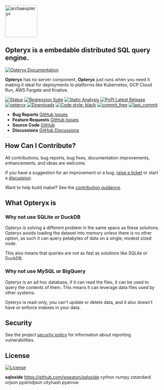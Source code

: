 <img align="centre" alt="archaeopteryx" height="104" src="opteryx.png" />

## Opteryx is a embedable distributed SQL query engine.

[![Opteryx Documentation](https://img.shields.io/badge/get%20started-documentation-brightgreen.svg)](https://mabel-dev.github.io/opteryx/)

**Opteryx** has no server component, **Opteryx** just runs when you need it making it ideal
for deployments to platforms like Kubernetes, GCP Cloud Run, AWS Fargate and Knative.

[![Status](https://img.shields.io/badge/status-alpha-yellowgreen)](https://github.com/mabel-dev/opteryx)
[![Regression Suite](https://github.com/mabel-dev/opteryx/actions/workflows/regression_suite.yaml/badge.svg)](https://github.com/mabel-dev/opteryx/actions/workflows/regression_suite.yaml)
[![Static Analysis](https://github.com/mabel-dev/opteryx/actions/workflows/static_analysis.yml/badge.svg)](https://github.com/mabel-dev/opteryx/actions/workflows/static_analysis.yml)
[![PyPI Latest Release](https://img.shields.io/pypi/v/opteryx.svg)](https://pypi.org/project/opteryx/)
[![opteryx](https://snyk.io/advisor/python/opteryx/badge.svg?style=flat-square)](https://snyk.io/advisor/python/opteryx)
[![Downloads](https://pepy.tech/badge/opteryx)](https://pepy.tech/project/opteryx)
[![Code style: black](https://img.shields.io/badge/code%20style-black-000000.svg)](https://github.com/psf/black)
[![commit_freq](https://img.shields.io/github/commit-activity/m/mabel-dev/opteryx)](https://github.com/mabel-dev/opteryx/commits)
[![last_commit](https://img.shields.io/github/last-commit/mabel-dev/opteryx)](https://github.com/mabel-dev/opteryx/commits)

 
- **Bug Reports** [GitHub Issues](https://github.com/mabel-dev/opteryx/issues/new/choose)  
- **Feature Requests** [GitHub Issues](https://github.com/mabel-dev/opteryx/issues/new/choose)  
- **Source Code**  [GitHub](https://github.com/mabel-dev/opteryx)  
- **Discussions** [GitHub Discussions](https://github.com/mabel-dev/mabel/discussions)

## How Can I Contribute?

All contributions, bug reports, bug fixes, documentation improvements,
enhancements, and ideas are welcome.

If you have a suggestion for an improvement or a bug, 
[raise a ticket](https://github.com/mabel-dev/opteryx/issues/new/choose) or start a
[discussion](https://github.com/mabel-dev/opteryx/discussions).

Want to help build mabel? See the [contribution guidance](https://github.com/mabel-dev/opteryx/blob/main/.github/CONTRIBUTING.md).

## What Opteryx is

### Why not use SQLite or DuckDB

Opteryx is solving a different problem in the same space as these solutions. Opteryx
avoids loading the dataset into memory unless there is no other option, as such it
can query petabytes of data on a single, modest sized node.

This also means that queries are not as fast as solutions like SQLite or DuckDB.

### Why not use MySQL or BigQuery

Opteryx is an ad hoc database, if it can read the files, it can be used to query 
the contents of them. This means it can leverage data files used by other systems.

Opteryx is read-only, you can't update or delete data, and it also doesn't have or
enforce indexes in your data.

## Security

See the project [security policy](SECURITY.md) for information about reporting
vulnerabilities.

## License

[![License](https://img.shields.io/badge/License-Apache%202.0-blue.svg)](https://github.com/mabel-dev/opteryx/blob/master/LICENSE)


**sqloxide** https://github.com/wseaton/sqloxide
cython
numpy
zstandard
orjson
pysimdjson
cityhash
pyarrow
